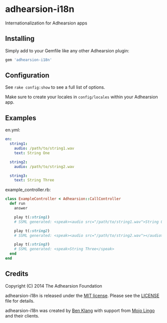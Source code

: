 adhearsion-i18n
===============

Internationalization for Adhearsion apps

## Installing

Simply add to your Gemfile like any other Adhearsion plugin:

```Ruby
gem 'adhearsion-i18n'
```

## Configuration

See `rake config:show` to see a full list of options.

Make sure to create your locales in `config/locales` within your Adhearsion app.

## Examples

en.yml:

```yaml
en:
  string1:
    audio: /path/to/string1.wav
    text: String One

  string2:
    audio: /path/to/string2.wav

  string3:
    text: String Three
```

example_controller.rb:

```Ruby
class ExampleController < Adhearsion::CallController
  def run
    answer

    play t(:string1)
    # SSML generated: <speak><audio src="/path/to/string1.wav">String One</audio></speak>

    play t(:string2)
    # SSML generated: <speak><audio src="/path/to/string2.wav"></audio></speak>

    play t(:string3)
    # SSML generated: <speak>String Three</speak>
  end
end
```

## Credits

Copyright (C) 2014 The Adhearsion Foundation

adhearsion-i18n is released under the [MIT license](http://opensource.org/licenses/MIT). Please see the [LICENSE](https://github.com/adhearsion/adhearsion-i18n/blob/master/LICENSE) file for details.

adhearsion-i18n was created by [Ben Klang](https://twitter.com/bklang) with support from [Mojo Lingo](https://mojolingo.com) and their clients.
